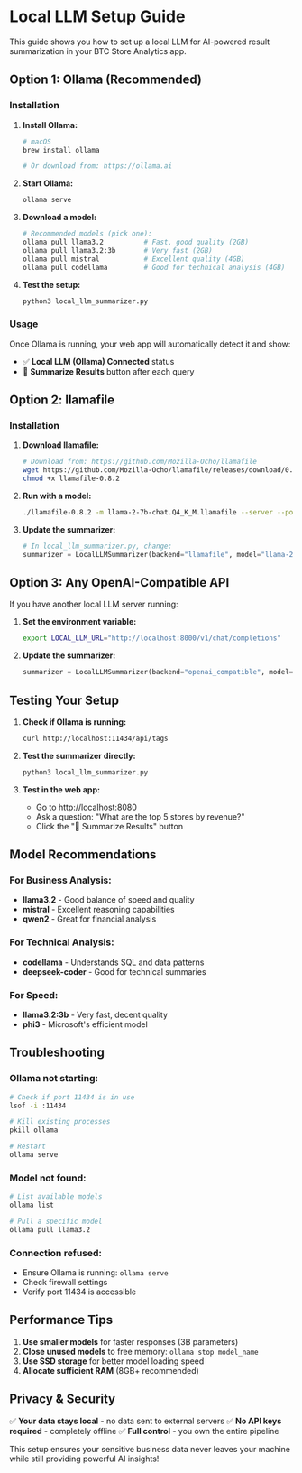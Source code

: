 # Local LLM Setup Guide

This guide shows you how to set up a local LLM for AI-powered result summarization in your BTC Store Analytics app.

## Option 1: Ollama (Recommended)

### Installation

1. **Install Ollama:**
   ```bash
   # macOS
   brew install ollama
   
   # Or download from: https://ollama.ai
   ```

2. **Start Ollama:**
   ```bash
   ollama serve
   ```

3. **Download a model:**
   ```bash
   # Recommended models (pick one):
   ollama pull llama3.2          # Fast, good quality (2GB)
   ollama pull llama3.2:3b       # Very fast (2GB)
   ollama pull mistral           # Excellent quality (4GB)
   ollama pull codellama         # Good for technical analysis (4GB)
   ```

4. **Test the setup:**
   ```bash
   python3 local_llm_summarizer.py
   ```

### Usage

Once Ollama is running, your web app will automatically detect it and show:
- ✅ **Local LLM (Ollama) Connected** status
- 🤖 **Summarize Results** button after each query

## Option 2: llamafile

### Installation

1. **Download llamafile:**
   ```bash
   # Download from: https://github.com/Mozilla-Ocho/llamafile
   wget https://github.com/Mozilla-Ocho/llamafile/releases/download/0.8.2/llamafile-0.8.2
   chmod +x llamafile-0.8.2
   ```

2. **Run with a model:**
   ```bash
   ./llamafile-0.8.2 -m llama-2-7b-chat.Q4_K_M.llamafile --server --port 8080
   ```

3. **Update the summarizer:**
   ```python
   # In local_llm_summarizer.py, change:
   summarizer = LocalLLMSummarizer(backend="llamafile", model="llama-2-7b-chat")
   ```

## Option 3: Any OpenAI-Compatible API

If you have another local LLM server running:

1. **Set the environment variable:**
   ```bash
   export LOCAL_LLM_URL="http://localhost:8000/v1/chat/completions"
   ```

2. **Update the summarizer:**
   ```python
   summarizer = LocalLLMSummarizer(backend="openai_compatible", model="your-model-name")
   ```

## Testing Your Setup

1. **Check if Ollama is running:**
   ```bash
   curl http://localhost:11434/api/tags
   ```

2. **Test the summarizer directly:**
   ```bash
   python3 local_llm_summarizer.py
   ```

3. **Test in the web app:**
   - Go to http://localhost:8080
   - Ask a question: "What are the top 5 stores by revenue?"
   - Click the "🤖 Summarize Results" button

## Model Recommendations

### For Business Analysis:
- **llama3.2** - Good balance of speed and quality
- **mistral** - Excellent reasoning capabilities
- **qwen2** - Great for financial analysis

### For Technical Analysis:
- **codellama** - Understands SQL and data patterns
- **deepseek-coder** - Good for technical summaries

### For Speed:
- **llama3.2:3b** - Very fast, decent quality
- **phi3** - Microsoft's efficient model

## Troubleshooting

### Ollama not starting:
```bash
# Check if port 11434 is in use
lsof -i :11434

# Kill existing processes
pkill ollama

# Restart
ollama serve
```

### Model not found:
```bash
# List available models
ollama list

# Pull a specific model
ollama pull llama3.2
```

### Connection refused:
- Ensure Ollama is running: `ollama serve`
- Check firewall settings
- Verify port 11434 is accessible

## Performance Tips

1. **Use smaller models** for faster responses (3B parameters)
2. **Close unused models** to free memory: `ollama stop model_name`
3. **Use SSD storage** for better model loading speed
4. **Allocate sufficient RAM** (8GB+ recommended)

## Privacy & Security

✅ **Your data stays local** - no data sent to external servers
✅ **No API keys required** - completely offline
✅ **Full control** - you own the entire pipeline

This setup ensures your sensitive business data never leaves your machine while still providing powerful AI insights!

